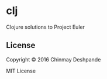 # clj

Clojure solutions to Project Euler

## License

Copyright © 2016 Chinmay Deshpande

MIT License
